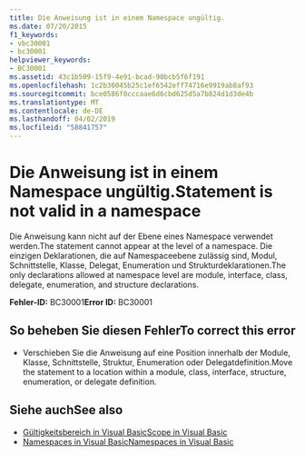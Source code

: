 ```yaml
---
title: Die Anweisung ist in einem Namespace ungültig.
ms.date: 07/20/2015
f1_keywords:
- vbc30001
- bc30001
helpviewer_keywords:
- BC30001
ms.assetid: 43c1b509-15f9-4e91-bcad-90bcb5f6f191
ms.openlocfilehash: 1c2b30045b25c1ef6542eff74716e9919ab8af93
ms.sourcegitcommit: bce0586f0cccaae6d6cbd625d5a7b824d1d3de4b
ms.translationtype: MT
ms.contentlocale: de-DE
ms.lasthandoff: 04/02/2019
ms.locfileid: "58841757"
---
```

# <a name="statement-is-not-valid-in-a-namespace"></a><span data-ttu-id="c966e-102">Die Anweisung ist in einem Namespace ungültig.</span><span class="sxs-lookup"><span data-stu-id="c966e-102">Statement is not valid in a namespace</span></span>
<span data-ttu-id="c966e-103">Die Anweisung kann nicht auf der Ebene eines Namespace verwendet werden.</span><span class="sxs-lookup"><span data-stu-id="c966e-103">The statement cannot appear at the level of a namespace.</span></span> <span data-ttu-id="c966e-104">Die einzigen Deklarationen, die auf Namespaceebene zulässig sind, Modul, Schnittstelle, Klasse, Delegat, Enumeration und Strukturdeklarationen.</span><span class="sxs-lookup"><span data-stu-id="c966e-104">The only declarations allowed at namespace level are module, interface, class, delegate, enumeration, and structure declarations.</span></span>  
  
 <span data-ttu-id="c966e-105">**Fehler-ID:** BC30001</span><span class="sxs-lookup"><span data-stu-id="c966e-105">**Error ID:** BC30001</span></span>  
  
## <a name="to-correct-this-error"></a><span data-ttu-id="c966e-106">So beheben Sie diesen Fehler</span><span class="sxs-lookup"><span data-stu-id="c966e-106">To correct this error</span></span>  
  
-   <span data-ttu-id="c966e-107">Verschieben Sie die Anweisung auf eine Position innerhalb der Module, Klasse, Schnittstelle, Struktur, Enumeration oder Delegatdefinition.</span><span class="sxs-lookup"><span data-stu-id="c966e-107">Move the statement to a location within a module, class, interface, structure, enumeration, or delegate definition.</span></span>  
  
## <a name="see-also"></a><span data-ttu-id="c966e-108">Siehe auch</span><span class="sxs-lookup"><span data-stu-id="c966e-108">See also</span></span>

- [<span data-ttu-id="c966e-109">Gültigkeitsbereich in Visual Basic</span><span class="sxs-lookup"><span data-stu-id="c966e-109">Scope in Visual Basic</span></span>](../../../visual-basic/programming-guide/language-features/declared-elements/scope.md)
- [<span data-ttu-id="c966e-110">Namespaces in Visual Basic</span><span class="sxs-lookup"><span data-stu-id="c966e-110">Namespaces in Visual Basic</span></span>](../../../visual-basic/programming-guide/program-structure/namespaces.md)

